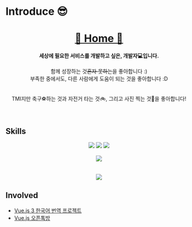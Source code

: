 <div>
  <div>
    <h1>Introduce 😎</h1>
    <div align="center">
      <a target="_blank" href="https://dyel.notion.site/Dyel-Park-d0cbbcccc421470698ff3a3d23709caa">
        <h1>🏡 Home 🏡</h1>
      </a>
    </div>
    <p align="center">
      <strong>세상에 필요한 서비스를 개발하고 싶은, 개발자💻입니다.</strong><br /><br />
      함께 성장하는 것<del>혼자 못하는</del>을 좋아합니다 :) <br />
      부족한 중에서도, 다른 사람에게 도움이 되는 것을 좋아합니다 :D <br />
      <br />
      <br />
      TMI지만 축구⚽하는 것과 자전거 타는 것🚲, 그리고 사진 찍는 것📸을 좋아합니다!
      <br />
    </p>
  </div>
  <br />
  <div>
    <h2>Skills</h2>
    <div>
      <div align="center">
        <img src="https://img.shields.io/badge/　-F7DF1E?style=flat&label=JavaScript&labelColor=F7DF1E&logo=JavaScript&logoColor=white">
        <img src="https://img.shields.io/badge/2 -4FC08D?style=flat&label=Vue.js&labelColor=4FC08D&logo=Vue.js&logoColor=white&link=https://vuejs.org/">
        <img src="https://img.shields.io/badge/3 -4FC08D?style=flat&label=Vue.js&labelColor=4FC08D&logo=Vue.js&logoColor=white&link=https://v3.vuejs.org/">
      </div>
    </div>
    <br />
    <div>
      <div align="center">
        <img src="https://img.shields.io/badge/translate Vue.js 3-333?style=flat&label=gitlocalize&labelColor=ffce00&link=https://gitlocalize.com/repo/5120" onClick="alert()">
      </div>
    </div>
  </div>
  <br />
  <br />
  <div align="center">
    <img src="https://github-readme-stats.vercel.app/api?username=ParkDyel&show_icons=true&theme=highcontrast">
  </div>
  <div>
    <h2> Involved </h2>
    <ul>
      <li>
        <a href="https://github.com/vuejs-kr/docs-next/">
          Vue.js 3 한국어 번역 프로젝트
        </a>
      </li>
      <li>
        <a href="https://open.kakao.com/o/gqwOPC5">
          Vue.js 오픈톡방
        </a>
      </li>
    </ul>
  </div>
</div>
